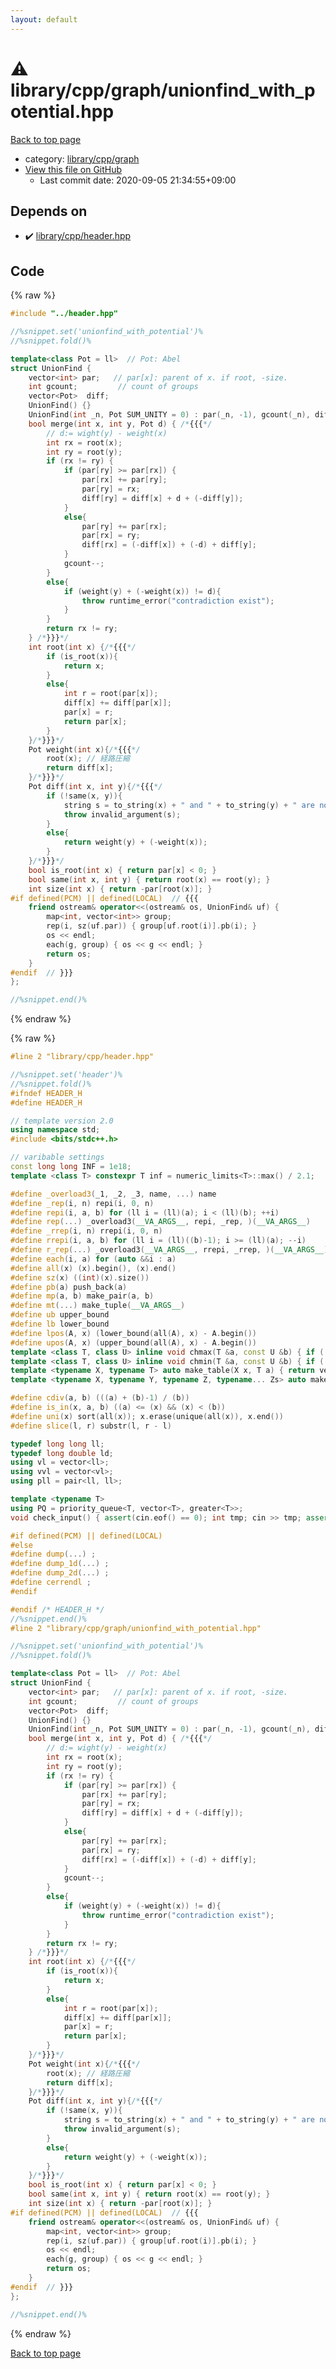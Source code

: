 ```yaml
---
layout: default
---
```


<!-- mathjax config similar to math.stackexchange -->
<script type="text/javascript" async
  src="https://cdnjs.cloudflare.com/ajax/libs/mathjax/2.7.5/MathJax.js?config=TeX-MML-AM_CHTML">
</script>
<script type="text/x-mathjax-config">
  MathJax.Hub.Config({
    TeX: { equationNumbers: { autoNumber: "AMS" }},
    tex2jax: {
      inlineMath: [ ['$','$'] ],
      processEscapes: true
    },
    "HTML-CSS": { matchFontHeight: false },
    displayAlign: "left",
    displayIndent: "2em"
  });
</script>

<script type="text/javascript" src="https://cdnjs.cloudflare.com/ajax/libs/jquery/3.4.1/jquery.min.js"></script>
<script src="https://cdn.jsdelivr.net/npm/jquery-balloon-js@1.1.2/jquery.balloon.min.js" integrity="sha256-ZEYs9VrgAeNuPvs15E39OsyOJaIkXEEt10fzxJ20+2I=" crossorigin="anonymous"></script>
<script type="text/javascript" src="../../../../assets/js/copy-button.js"></script>
<link rel="stylesheet" href="../../../../assets/css/copy-button.css" />


# :warning: library/cpp/graph/unionfind_with_potential.hpp

<a href="../../../../index.html">Back to top page</a>

* category: <a href="../../../../index.html#df01edd2bf6d13defce1efe9440d670c">library/cpp/graph</a>
* <a href="{{ site.github.repository_url }}/blob/master/library/cpp/graph/unionfind_with_potential.hpp">View this file on GitHub</a>
    - Last commit date: 2020-09-05 21:34:55+09:00




## Depends on

* :heavy_check_mark: <a href="../header.hpp.html">library/cpp/header.hpp</a>


## Code

<a id="unbundled"></a>
{% raw %}
```cpp
#include "../header.hpp"

//%snippet.set('unionfind_with_potential')%
//%snippet.fold()%

template<class Pot = ll>  // Pot: Abel
struct UnionFind {
    vector<int> par;   // par[x]: parent of x. if root, -size.
    int gcount;         // count of groups
    vector<Pot>  diff;
    UnionFind() {}
    UnionFind(int _n, Pot SUM_UNITY = 0) : par(_n, -1), gcount(_n), diff(_n, SUM_UNITY) {}
    bool merge(int x, int y, Pot d) { /*{{{*/
        // d:= wight(y) - weight(x)
        int rx = root(x);
        int ry = root(y);
        if (rx != ry) {
            if (par[ry] >= par[rx]) {
                par[rx] += par[ry];
                par[ry] = rx;
                diff[ry] = diff[x] + d + (-diff[y]);
            }
            else{
                par[ry] += par[rx];
                par[rx] = ry;
                diff[rx] = (-diff[x]) + (-d) + diff[y];
            }
            gcount--;
        }
        else{
            if (weight(y) + (-weight(x)) != d){
                throw runtime_error("contradiction exist");
            }
        }
        return rx != ry;
    } /*}}}*/
    int root(int x) {/*{{{*/
        if (is_root(x)){
            return x;
        }
        else{
            int r = root(par[x]);
            diff[x] += diff[par[x]];
            par[x] = r;
            return par[x];
        }
    }/*}}}*/
    Pot weight(int x){/*{{{*/
        root(x); // 経路圧縮
        return diff[x];
    }/*}}}*/
    Pot diff(int x, int y){/*{{{*/
        if (!same(x, y)){
            string s = to_string(x) + " and " + to_string(y) + " are not in the same group.";
            throw invalid_argument(s);
        }
        else{
            return weight(y) + (-weight(x));
        }
    }/*}}}*/
    bool is_root(int x) { return par[x] < 0; }
    bool same(int x, int y) { return root(x) == root(y); }
    int size(int x) { return -par[root(x)]; }
#if defined(PCM) || defined(LOCAL)  // {{{
    friend ostream& operator<<(ostream& os, UnionFind& uf) {
        map<int, vector<int>> group;
        rep(i, sz(uf.par)) { group[uf.root(i)].pb(i); }
        os << endl;
        each(g, group) { os << g << endl; }
        return os;
    }
#endif  // }}}
};

//%snippet.end()%

```
{% endraw %}

<a id="bundled"></a>
{% raw %}
```cpp
#line 2 "library/cpp/header.hpp"

//%snippet.set('header')%
//%snippet.fold()%
#ifndef HEADER_H
#define HEADER_H

// template version 2.0
using namespace std;
#include <bits/stdc++.h>

// varibable settings
const long long INF = 1e18;
template <class T> constexpr T inf = numeric_limits<T>::max() / 2.1;

#define _overload3(_1, _2, _3, name, ...) name
#define _rep(i, n) repi(i, 0, n)
#define repi(i, a, b) for (ll i = (ll)(a); i < (ll)(b); ++i)
#define rep(...) _overload3(__VA_ARGS__, repi, _rep, )(__VA_ARGS__)
#define _rrep(i, n) rrepi(i, 0, n)
#define rrepi(i, a, b) for (ll i = (ll)((b)-1); i >= (ll)(a); --i)
#define r_rep(...) _overload3(__VA_ARGS__, rrepi, _rrep, )(__VA_ARGS__)
#define each(i, a) for (auto &&i : a)
#define all(x) (x).begin(), (x).end()
#define sz(x) ((int)(x).size())
#define pb(a) push_back(a)
#define mp(a, b) make_pair(a, b)
#define mt(...) make_tuple(__VA_ARGS__)
#define ub upper_bound
#define lb lower_bound
#define lpos(A, x) (lower_bound(all(A), x) - A.begin())
#define upos(A, x) (upper_bound(all(A), x) - A.begin())
template <class T, class U> inline void chmax(T &a, const U &b) { if ((a) < (b)) (a) = (b); }
template <class T, class U> inline void chmin(T &a, const U &b) { if ((a) > (b)) (a) = (b); }
template <typename X, typename T> auto make_table(X x, T a) { return vector<T>(x, a); }
template <typename X, typename Y, typename Z, typename... Zs> auto make_table(X x, Y y, Z z, Zs... zs) { auto cont = make_table(y, z, zs...); return vector<decltype(cont)>(x, cont); }

#define cdiv(a, b) (((a) + (b)-1) / (b))
#define is_in(x, a, b) ((a) <= (x) && (x) < (b))
#define uni(x) sort(all(x)); x.erase(unique(all(x)), x.end())
#define slice(l, r) substr(l, r - l)

typedef long long ll;
typedef long double ld;
using vl = vector<ll>;
using vvl = vector<vl>;
using pll = pair<ll, ll>;

template <typename T>
using PQ = priority_queue<T, vector<T>, greater<T>>;
void check_input() { assert(cin.eof() == 0); int tmp; cin >> tmp; assert(cin.eof() == 1); }

#if defined(PCM) || defined(LOCAL)
#else
#define dump(...) ;
#define dump_1d(...) ;
#define dump_2d(...) ;
#define cerrendl ;
#endif

#endif /* HEADER_H */
//%snippet.end()%
#line 2 "library/cpp/graph/unionfind_with_potential.hpp"

//%snippet.set('unionfind_with_potential')%
//%snippet.fold()%

template<class Pot = ll>  // Pot: Abel
struct UnionFind {
    vector<int> par;   // par[x]: parent of x. if root, -size.
    int gcount;         // count of groups
    vector<Pot>  diff;
    UnionFind() {}
    UnionFind(int _n, Pot SUM_UNITY = 0) : par(_n, -1), gcount(_n), diff(_n, SUM_UNITY) {}
    bool merge(int x, int y, Pot d) { /*{{{*/
        // d:= wight(y) - weight(x)
        int rx = root(x);
        int ry = root(y);
        if (rx != ry) {
            if (par[ry] >= par[rx]) {
                par[rx] += par[ry];
                par[ry] = rx;
                diff[ry] = diff[x] + d + (-diff[y]);
            }
            else{
                par[ry] += par[rx];
                par[rx] = ry;
                diff[rx] = (-diff[x]) + (-d) + diff[y];
            }
            gcount--;
        }
        else{
            if (weight(y) + (-weight(x)) != d){
                throw runtime_error("contradiction exist");
            }
        }
        return rx != ry;
    } /*}}}*/
    int root(int x) {/*{{{*/
        if (is_root(x)){
            return x;
        }
        else{
            int r = root(par[x]);
            diff[x] += diff[par[x]];
            par[x] = r;
            return par[x];
        }
    }/*}}}*/
    Pot weight(int x){/*{{{*/
        root(x); // 経路圧縮
        return diff[x];
    }/*}}}*/
    Pot diff(int x, int y){/*{{{*/
        if (!same(x, y)){
            string s = to_string(x) + " and " + to_string(y) + " are not in the same group.";
            throw invalid_argument(s);
        }
        else{
            return weight(y) + (-weight(x));
        }
    }/*}}}*/
    bool is_root(int x) { return par[x] < 0; }
    bool same(int x, int y) { return root(x) == root(y); }
    int size(int x) { return -par[root(x)]; }
#if defined(PCM) || defined(LOCAL)  // {{{
    friend ostream& operator<<(ostream& os, UnionFind& uf) {
        map<int, vector<int>> group;
        rep(i, sz(uf.par)) { group[uf.root(i)].pb(i); }
        os << endl;
        each(g, group) { os << g << endl; }
        return os;
    }
#endif  // }}}
};

//%snippet.end()%

```
{% endraw %}

<a href="../../../../index.html">Back to top page</a>

